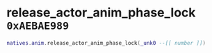 # release_actor_anim_phase_lock `0xAEBAE989`

```lua
natives.anim.release_actor_anim_phase_lock(_unk0 --[[ number ]])
```